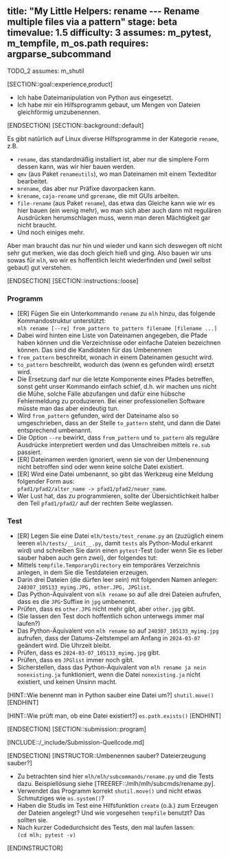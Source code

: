 title: "My Little Helpers: rename --- Rename multiple files via a pattern"
stage: beta
timevalue: 1.5
difficulty: 3
assumes: m_pytest, m_tempfile, m_os.path
requires: argparse_subcommand
---
TODO_2 assumes: m_shutil

[SECTION::goal::experience,product]

- Ich habe Dateimanipulation von Python aus eingesetzt.
- Ich habe mir ein Hilfsprogramm gebaut, um Mengen von Dateien gleichförmig umzubenennen.


[ENDSECTION]
[SECTION::background::default]

Es gibt natürlich auf Linux diverse Hilfsprogramme in der Kategorie `rename`, z.B.

- `rename`, das standardmäßig installiert ist, aber nur die simplere Form dessen kann,
  was wir hier bauen werden.
- `qmv` (aus Paket `renameutils`), wo man Dateinamen mit einem Texteditor bearbeitet.
- `mrename`, das aber nur Präfixe davorpacken kann.
- `krename`, `caja-rename` und `gprename`, die mit GUIs arbeiten.
- `file-rename` (aus Paket `rename`), das etwa das Gleiche kann wie wir es hier bauen
  (ein wenig mehr), wo man sich aber auch dann mit regulären Ausdrücken herumschlagen muss,
  wenn man deren Mächtigkeit gar nicht braucht.
- Und noch einiges mehr.

Aber man braucht das nur hin und wieder und kann sich deswegen oft nicht sehr gut merken,
wie das doch gleich hieß und ging.
Also bauen wir uns sowas für `mlh`, wo wir es hoffentlich leicht wiederfinden und
(weil selbst gebaut) gut verstehen.

[ENDSECTION]
[SECTION::instructions::loose]

### Programm

- [ER] Fügen Sie ein Unterkommando `rename` zu `mlh` hinzu, das folgende Kommandostruktur unterstützt:  
  `mlh rename [--re] from_pattern to_pattern filename [filename ...]`  
- Dabei wird hinten eine Liste von Dateinamen angegeben, die Pfade haben können und die
  Verzeichnisse oder einfache Dateien bezeichnen können.
  Das sind die Kandidaten für das Umbenennen
- `from_pattern` beschreibt, wonach in einem Dateinamen gesucht wird.
- `to_pattern` beschreibt, wodurch das (wenn es gefunden wird) ersetzt wird.
- Die Ersetzung darf nur die letzte Komponente eines Pfades betreffen, sonst geht unser
  Kommando einfach schief, d.h. wir machen uns nicht die Mühe, solche Fälle abzufangen und
  dafür eine hübsche Fehlermeldung zu produzieren.
  Bei einer professionellen Software müsste man das aber eindeutig tun.
- Wird `from_pattern` gefunden, wird der Dateiname also so umgeschrieben, dass an der Stelle
  `to_pattern` steht, und dann die Datei entsprechend umbenannt. 
- Die Option `--re` bewirkt, dass `from_pattern` und `to_pattern` als reguläre Ausdrücke 
  interpretiert werden und das Umschreiben mittels `re.sub` passiert.
- [ER] Dateinamen werden ignoriert, wenn sie von der Umbenennung nicht betroffen sind oder wenn
  keine solche Datei existiert.
- [ER] Wird eine Datei umbenannt, so gibt das Werkzeug eine Meldung folgender Form aus:  
  `pfad1/pfad2/alter_name -> pfad1/pfad2/neuer_name`.
- Wer Lust hat, das zu programmieren,
  sollte der Übersichtlichkeit halber den Teil `pfad1/pfad2/` auf der rechten Seite weglassen.


### Test

- [ER] Legen Sie eine Datei `mlh/tests/test_rename.py` an
  (zuzüglich einem leeren `mlh/tests/__init__.py`, damit `tests` als Python-Modul erkannt wird)
  und schreiben Sie darin einen `pytest`-Test
  (oder wenn Sie es lieber sauber haben auch gern zwei), der folgendes tut:
- Mittels `tempfile.TemporaryDirectory` ein temporäres Verzeichnis anlegen, in dem Sie
  die Testdateien erzeugen.
- Darin drei Dateien (die dürfen leer sein) mit folgenden Namen anlegen:
  `240307_105133_myimg.JPG, other.JPG, JPGlist`.
- Das Python-Äquivalent von `mlh rename` so auf alle drei Dateien aufrufen, 
  dass es die `JPG`-Suffixe in `jpg` umbenennt.
- Prüfen, dass es `other.JPG` nicht mehr gibt, aber `other.jpg` gibt.
- (Sie lassen den Test doch hoffentlich schon unterwegs immer mal laufen?)
- Das Python-Äquivalent von `mlh rename` so auf `240307_105133_myimg.jpg` aufrufen, 
  dass der Datums-Zeitstempel am Anfang in `2024-03-07` geändert wird. Die Uhrzeit bleibt.
- Prüfen, dass es `2024-03-07_105133_myimg.jpg` gibt.
- Prüfen, dass es `JPGlist` immer noch gibt.
- Sicherstellen, dass das Python-Äquivalent von `mlh rename ja nein nonexisting.ja` 
  funktioniert, wenn die Datei `nonexisting.ja` nicht existiert,
  und keinen Unsinn macht.


[HINT::Wie benennt man in Python sauber eine Datei um?]
`shutil.move()`
[ENDHINT]

[HINT::Wie prüft man, ob eine Datei existiert?]
`os.path.exists()`
[ENDHINT]

[ENDSECTION]
[SECTION::submission::program]

[INCLUDE::/_include/Submission-Quellcode.md]

[ENDSECTION]
[INSTRUCTOR::Umbenennen sauber? Dateierzeugung sauber?]

- Zu betrachten sind hier `mlh/mlh/subcommands/rename.py` und die Tests dazu.
  Beispiellösung siehe [TREEREF::/mlh/mlh/subcmds/rename.py].
- Verwendet das Programm korrekt `shutil.move()` und nicht etwas Schmutziges wie `os.system()`?
- Haben die Studis im Test eine Hilfsfunktion `create` (o.ä.) zum Erzeugen der Dateien angelegt?
  Und wie vorgesehen `tempfile` benutzt?
  Das sollten sie.
- Nach kurzer Codedurchsicht des Tests, den mal laufen lassen:  
  `(cd mlh; pytest -v)`

[ENDINSTRUCTOR]
